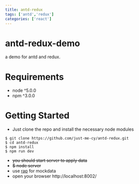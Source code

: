 ```yaml
---
title: antd-redux
tags: ['antd','redux']
categories: ['react']
---
```

# antd-redux-demo

a demo for antd and redux. 

# Requirements
- node ^5.0.0
- npm ^3.0.0

# Getting Started

* Just clone the repo and install the necessary node modules

```
$ git clone https://github.com/just-me-cy/antd-redux.git
$ cd antd-redux
$ npm install 
$ npm run dev 
```
* ~~you should start server to apply data~~
* ~~$ node server~~
* use [rap](http://rap.taobao.org/) for mockdata
* open your browser http://localhost:8002/


